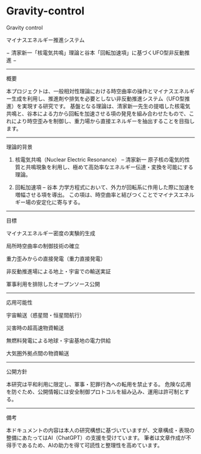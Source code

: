 # Gravity-control
Gravity control



マイナスエネルギー推進システム

− 清家新一「核電気共鳴」理論と谷本「回転加速項」に基づくUFO型非反動推進 −


---

概要

本プロジェクトは、一般相対性理論における時空曲率の操作とマイナスエネルギー生成を利用し、推進剤や排気を必要としない非反動推進システム（UFO型推進）を実現する研究です。
基盤となる理論は、清家新一先生の提唱した核電気共鳴と、谷本による力から回転を加速させる項の発見を組み合わせたもので、これにより時空歪みを制御し、重力場から直接エネルギーを抽出することを目指します。


---

理論的背景

1. 核電気共鳴（Nuclear Electric Resonance） – 清家新一
原子核の電気的性質と共鳴現象を利用し、極めて高効率なエネルギー伝達・変換を可能にする理論。


2. 回転加速項 – 谷本
力学方程式において、外力が回転系に作用した際に加速を増幅させる項を導出。
この項は、時空曲率と結びつくことでマイナスエネルギー場の安定化に寄与する。




---

目標

マイナスエネルギー密度の実験的生成

局所時空曲率の制御技術の確立

重力歪みからの直接発電（重力直接発電）

非反動推進場による地上・宇宙での輸送実証

軍事利用を排除したオープンソース公開



---

応用可能性

宇宙輸送（惑星間・恒星間航行）

災害時の超高速物資輸送

無燃料発電による地球・宇宙基地の電力供給

大気圏外拠点間の物資輸送



---

公開方針

本研究は平和利用に限定し、軍事・犯罪行為への転用を禁止する。
危険な応用を防ぐため、公開情報には安全制御プロトコルを組み込み、運用は許可制とする。


---

備考

本ドキュメントの内容は本人の研究構想に基づいていますが、文章構成・表現の整備にあたってはAI（ChatGPT）の支援を受けています。
筆者は文章作成が不得手であるため、AIの助力を得て可読性と整理性を高めています。





